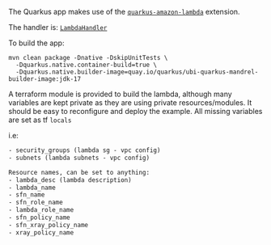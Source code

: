 The Quarkus app makes use of the [`quarkus-amazon-lambda`](https://quarkus.io/guides/aws-lambda) extension.

The handler is: [`LambdaHandler`](src/main/java/org/acme/opentelemetry/lambda/LambdaHandler.java)

To build the app:
```shell
mvn clean package -Dnative -DskipUnitTests \
  -Dquarkus.native.container-build=true \
  -Dquarkus.native.builder-image=quay.io/quarkus/ubi-quarkus-mandrel-builder-image:jdk-17
```

A terraform module is provided to build the lambda, although many variables are kept private as they are using private resources/modules. It should be
easy to reconfigure and deploy the example. All missing variables are set as tf `locals`

i.e:
```txt
- security_groups (lambda sg - vpc config)
- subnets (lambda subnets - vpc config)

Resource names, can be set to anything:
- lambda_desc (lambda description)
- lambda_name
- sfn_name
- sfn_role_name
- lambda_role_name
- sfn_policy_name
- sfn_xray_policy_name
- xray_policy_name
```
